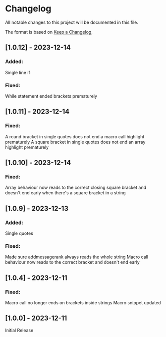 # Changelog

All notable changes to this project will be documented in this file.

The format is based on [Keep a Changelog](https://keepachangelog.com/en/1.0.0/),

## [1.0.12] - 2023-12-14

### Added:

Single line if

### Fixed:

While statement ended brackets prematurely

## [1.0.11] - 2023-12-14

### Fixed:

A round bracket in single quotes does not end a macro call highlight prematurely
A square bracket in single quotes does not end an array highlight prematurely

## [1.0.10] - 2023-12-14

### Fixed:

Array behaviour now reads to the correct closing square bracket and doesn't end early when there's a square bracket in a string

## [1.0.9] - 2023-12-13

### Added: 

Single quotes

### Fixed:

Made sure addmessagerank always reads the whole string
Macro call behaviour now reads to the correct bracket and doesn't end early

## [1.0.4] - 2023-12-11

### Fixed:

Macro call no longer ends on brackets inside strings
Macro snippet updated



## [1.0.0] - 2023-12-11

Initial Release